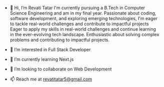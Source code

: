 - 👋 Hi, I’m Revati Tatar
I'm currently pursuing a B.Tech in Computer Science Engineering and am in my final year. Passionate about coding, software development, and exploring emerging technologies, I'm eager to tackle real-world challenges and contribute to impactful projects
Eager to apply my skills in real-world challenges and continue learning in the ever-evolving tech landscape. Enthusiastic about solving complex problems and contributing to impactful projects.


- 👀 I’m interested in Full Stack Developer
- 🌱 I’m currently learning Next.js
- 💞️ I’m looking to collaborate on Web Development
- 📫 Reach me at revatitatar5@gmail.com




